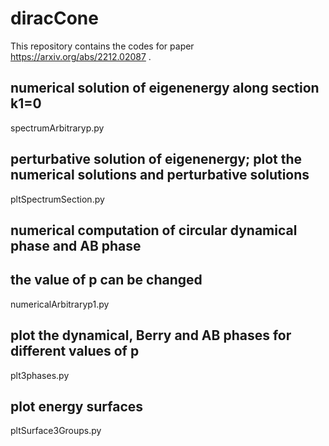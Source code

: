 # diracCone
This repository contains the codes for paper https://arxiv.org/abs/2212.02087 .



## numerical solution of eigenenergy along section k1=0
spectrumArbitraryp.py


## perturbative solution of eigenenergy; plot the numerical solutions and perturbative solutions
pltSpectrumSection.py



## numerical computation of circular dynamical phase and AB phase
## the value of p can be changed
numericalArbitraryp1.py 

## plot the dynamical, Berry and AB phases for different values of p
plt3phases.py

## plot energy surfaces
pltSurface3Groups.py